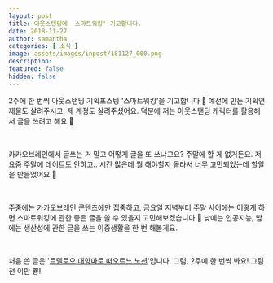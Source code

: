 ```yaml
---
layout: post
title: 아웃스탠딩에 '스마트워킹' 기고합니다.
date: 2018-11-27
author: samantha
categories: [ 소식 ]
image: assets/images/inpost/181127_000.png
description: 
featured: false
hidden: false
---
```


2주에 한 번씩 아웃스탠딩 기획포스팅 '스마트워킹'을 기고합니다 🙂 예전에 만든 기획연재물도 살려주시고, 제 계정도 살려주셨어요. 덕분에 저는 아웃스탠딩 캐릭터를 활용해서 글을 쓰려고 해요 🙂

<br/>

카카오브레인에서 글쓰는 거 말고 어떻게 글을 또 쓰냐고요? 주말에 할 게 없거든요. 저 요즘 주말에 데이트도 안하고.. 시간 많은데 뭘 해야할지 몰라서 너무 고민되었는데 할일을 만들었어요 🙂 

<br/>

주중에는 카카오브레인 콘텐츠에만 집중하고, 금요일 저녁부터 주말 사이에는 어떻게 하면 스마트워킹에 관한 좋은 글을 쓸 수 있을지 고민해보겠습니다 🙂 낮에는 인공지능, 밤에는 생산성에 관한 글을 쓰는 이중생활을 한 번 해볼게요.

<br/>

처음 쓴 글은 '[트렐로으 대항마로 떠오르느 노션](https://outstanding.kr/notion20181127)'입니다. 그럼, 2주에 한 번씩 봐요! 그럼 전 이만 뿅! 

<br/>
